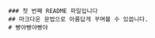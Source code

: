 ﻿~~~~~~~~~~~~~~~~~~~~~~~~~~~~~~~~~~~~~~~~~~~~~~~~~~~~~~~
### 첫 번째 README 파일입니다
## 마크다운 문법으로 아름답게 꾸며볼 수 있씁니다.
# 빵야빵야빵야
~~~~~~~~~~~~~~~~~~~~~~~~~~~~~~~~~~~~~~~~~~~~~~~~~~~~~~~
